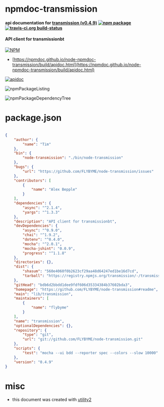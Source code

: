 # npmdoc-transmission

#### api documentation for  [transmission (v0.4.9)](https://github.com/FLYBYME/node-transmission#readme)  [![npm package](https://img.shields.io/npm/v/npmdoc-transmission.svg?style=flat-square)](https://www.npmjs.org/package/npmdoc-transmission) [![travis-ci.org build-status](https://api.travis-ci.org/npmdoc/node-npmdoc-transmission.svg)](https://travis-ci.org/npmdoc/node-npmdoc-transmission)

#### API client for transmissionbt

[![NPM](https://nodei.co/npm/transmission.png?downloads=true&downloadRank=true&stars=true)](https://www.npmjs.com/package/transmission)

- [https://npmdoc.github.io/node-npmdoc-transmission/build/apidoc.html](https://npmdoc.github.io/node-npmdoc-transmission/build/apidoc.html)

[![apidoc](https://npmdoc.github.io/node-npmdoc-transmission/build/screenCapture.buildCi.browser.%252Ftmp%252Fbuild%252Fapidoc.html.png)](https://npmdoc.github.io/node-npmdoc-transmission/build/apidoc.html)

![npmPackageListing](https://npmdoc.github.io/node-npmdoc-transmission/build/screenCapture.npmPackageListing.svg)

![npmPackageDependencyTree](https://npmdoc.github.io/node-npmdoc-transmission/build/screenCapture.npmPackageDependencyTree.svg)



# package.json

```json

{
    "author": {
        "name": "Tim"
    },
    "bin": {
        "node-transmission": "./bin/node-transmission"
    },
    "bugs": {
        "url": "https://github.com/FLYBYME/node-transmission/issues"
    },
    "contributors": [
        {
            "name": "Alex Bepple"
        }
    ],
    "dependencies": {
        "async": "^2.1.4",
        "yargs": "^1.3.3"
    },
    "description": "API client for transmissionbt",
    "devDependencies": {
        "async": "^0.9.0",
        "chai": "^1.9.2",
        "dotenv": "^0.4.0",
        "mocha": "^2.0.1",
        "mocha-jshint": "0.0.9",
        "progress": "^1.1.8"
    },
    "directories": {},
    "dist": {
        "shasum": "560e4060f0b2623cf29aa48d64247ed1be16d7cd",
        "tarball": "https://registry.npmjs.org/transmission/-/transmission-0.4.9.tgz"
    },
    "gitHead": "bdb6d2bbdd1dee9fdf606d35334384b37602bda3",
    "homepage": "https://github.com/FLYBYME/node-transmission#readme",
    "main": "lib/transmission",
    "maintainers": [
        {
            "name": "flybyme"
        }
    ],
    "name": "transmission",
    "optionalDependencies": {},
    "repository": {
        "type": "git",
        "url": "git://github.com/FLYBYME/node-transmission.git"
    },
    "scripts": {
        "test": "mocha --ui bdd --reporter spec --colors --slow 10000"
    },
    "version": "0.4.9"
}
```



# misc
- this document was created with [utility2](https://github.com/kaizhu256/node-utility2)
